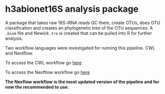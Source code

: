 # h3abionet16S analysis package

A package that takes raw 16S rRNA reads QC them, create OTUs, does OTU classification and creates an phylogenetic tree of the OTU sequences. A `.biom` file and Newick .`tre` is created that can be pulled into R for further analysis.

Two workflow languages were investigated  for running this pipeline. CWL and Nextflow.

To access the CWL workflow go [here](https://github.com/h3abionet/h3abionet16S/tree/master/workflows-cwl)

To access the Nexftlow  workflow go [here](https://github.com/h3abionet/h3abionet16S/tree/master/workflows-nxf)

**The Nexflow workflow is the most updated version of the pipeline and for now the recommended to use.**
